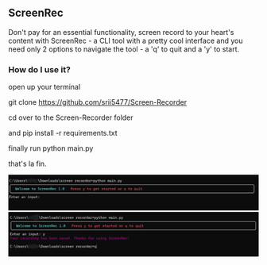 ## ScreenRec ##

Don't pay for an essential functionality, screen record to your heart's content with ScreenRec - a CLI tool with a pretty cool interface and you need only 2 options to navigate the tool - a 'q' to quit and a 'y' to start.

### How do I use it? ###

open up your terminal

git clone https://github.com/srii5477/Screen-Recorder

cd over to the Screen-Recorder folder

and pip install -r requirements.txt

finally run python main.py

that's la fin.

![image](./pics/3.png)
![image](./pics/1.png)
